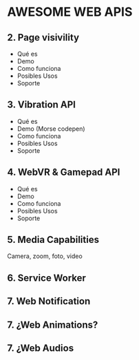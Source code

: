 # AWESOME WEB APIS


## 2. Page visivility

- Qué es
- Demo
- Como funciona
- Posibles Usos
- Soporte

## 3. Vibration API

- Qué es
- Demo (Morse codepen)
- Como funciona
- Posibles Usos
- Soporte

## 4. WebVR & Gamepad API 

- Qué es
- Demo
- Como funciona
- Posibles Usos
- Soporte


## 5. Media​ Capabilities

Camera, zoom, foto, video


## 6. Service Worker
 
## 7. Web Notification


## 7. ¿Web Animations?
## 7. ¿Web Audios
